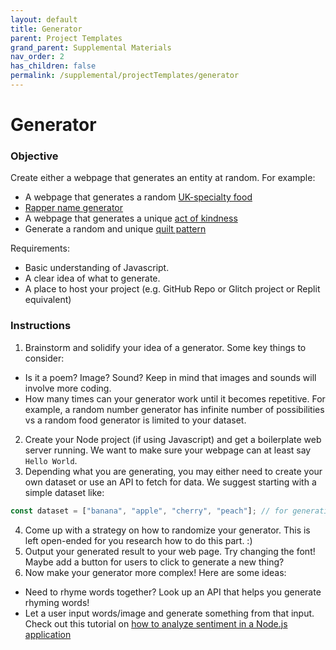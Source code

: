 ```yaml
---
layout: default
title: Generator
parent: Project Templates
grand_parent: Supplemental Materials
nav_order: 2
has_children: false
permalink: /supplemental/projectTemplates/generator
---
```

# Generator

### Objective

Create either a webpage that generates an entity at random. For example:

- A webpage that generates a random [UK-specialty food](https://uk-food.glitch.me/)
- [Rapper name generator](https://www.musicindustryhowto.com/rap-name-generator/)
- A webpage that generates a unique [act of kindness](https://random-acts-of-kindness-generator.glitch.me/)
- Generate a random and unique [quilt pattern](https://quilt-generator.glitch.me/)

Requirements:

- Basic understanding of Javascript.
- A clear idea of what to generate.
- A place to host your project (e.g. GitHub Repo or Glitch project or Replit equivalent)

### Instructions

1. Brainstorm and solidify your idea of a generator. Some key things to consider:

- Is it a poem? Image? Sound? Keep in mind that images and sounds will involve more coding.
- How many times can your generator work until it becomes repetitive. For example, a random number generator has infinite number of possibilities vs a random food generator is limited to your dataset.

2. Create your Node project (if using Javascript) and get a boilerplate web server running. We want to make sure your webpage can at least say `Hello World`.
3. Depending what you are generating, you may either need to create your own dataset or use an API to fetch for data. We suggest starting with a simple dataset like:

```javascript
const dataset = ["banana", "apple", "cherry", "peach"]; // for generating a random fruit
```

4. Come up with a strategy on how to randomize your generator. This is left open-ended for you research how to do this part. :)
5. Output your generated result to your web page. Try changing the font! Maybe add a button for users to click to generate a new thing?
6. Now make your generator more complex! Here are some ideas:

- Need to rhyme words together? Look up an API that helps you generate rhyming words!
- Let a user input words/image and generate something from that input. Check out this tutorial on [how to analyze sentiment in a Node.js application](https://www.geeksforgeeks.org/how-to-create-sentiment-analysis-application-using-node-js/)
